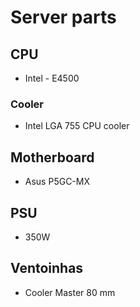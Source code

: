 # Server parts

## CPU

- Intel - E4500

### Cooler

- Intel LGA 755 CPU cooler

## Motherboard

- Asus P5GC-MX

## PSU

- 350W

## Ventoinhas

- Cooler Master 80 mm
